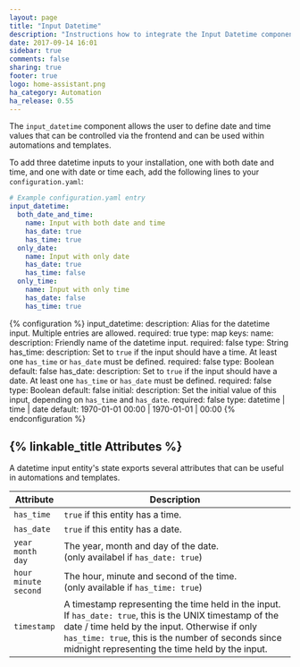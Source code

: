 ```yaml
---
layout: page
title: "Input Datetime"
description: "Instructions how to integrate the Input Datetime component into Home Assistant."
date: 2017-09-14 16:01
sidebar: true
comments: false
sharing: true
footer: true
logo: home-assistant.png
ha_category: Automation
ha_release: 0.55
---
```


The `input_datetime` component allows the user to define date and time values that can be controlled via the frontend and can be used within automations and templates.

To add three datetime inputs to your installation, one with both date and time, and one with date or time each, add the following lines to your `configuration.yaml`:

```yaml
# Example configuration.yaml entry
input_datetime:
  both_date_and_time:
    name: Input with both date and time
    has_date: true
    has_time: true
  only_date:
    name: Input with only date
    has_date: true
    has_time: false
  only_time:
    name: Input with only time
    has_date: false
    has_time: true
```

{% configuration %}
  input_datetime:
    description: Alias for the datetime input. Multiple entries are allowed.
    required: true
    type: map
    keys:
      name:
        description: Friendly name of the datetime input.
        required: false
        type: String
      has_time:
        description: Set to `true` if the input should have a time. At least one `has_time` or `has_date` must be defined.
        required: false
        type: Boolean
        default: false
      has_date:
        description: Set to `true` if the input should have a date. At least one `has_time` or `has_date` must be defined.
        required: false
        type: Boolean
        default: false
      initial:
        description: Set the initial value of this input, depending on `has_time` and `has_date`.
        required: false
        type: datetime | time | date
        default: 1970-01-01 00:00 | 1970-01-01 | 00:00
{% endconfiguration %}

## {% linkable_title Attributes %}

A datetime input entity's state exports several attributes that can be useful in automations and templates.

| Attribute | Description |
| --------- | ----------- |
| `has_time` | `true` if this entity has a time.
| `has_date` | `true` if this entity has a date.
| `year`<br>`month`<br>`day` | The year, month and day of the date.<br>(only availabel if `has_date: true`)
| `hour`<br>`minute`<br>`second` | The hour, minute and second of the time.<br>(only available if `has_time: true`)
| `timestamp` | A timestamp representing the time held in the input.<br>If `has_date: true`, this is the UNIX timestamp of the date / time held by the input. Otherwise if only `has_time: true`, this is the number of seconds since midnight representing the time held by the input.
